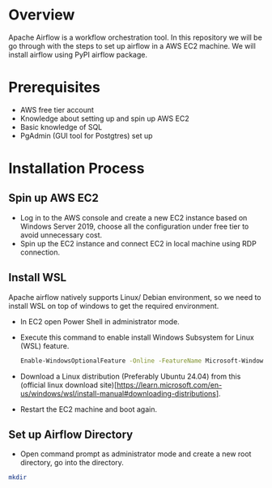 # Overview
Apache Airflow is a workflow orchestration tool. In this repository we will be go through with the steps to set up airflow in a AWS EC2 machine. We will install airflow using PyPI airflow package.

# Prerequisites
- AWS free tier account
- Knowledge about setting up and spin up AWS EC2
- Basic knowledge of SQL
- PgAdmin (GUI tool for Postgtres) set up

# Installation Process
## Spin up AWS EC2
- Log in to the AWS console and create a new EC2 instance based on Windows Server 2019, choose all the configuration under free tier to avoid unnecessary cost.
- Spin up the EC2 instance and connect EC2 in local machine using RDP connection.
## Install WSL
Apache airflow natively supports Linux/ Debian environment, so we need to install WSL on top of windows to get the required environment.
- In EC2 open Power Shell in administrator mode.
- Execute this command to enable install Windows Subsystem for Linux (WSL) feature.
  
  ```bash
  Enable-WindowsOptionalFeature -Online -FeatureName Microsoft-Windows-Subsystem-Linux
- Download a Linux distribution (Preferably Ubuntu 24.04) from this (official linux download site)[https://learn.microsoft.com/en-us/windows/wsl/install-manual#downloading-distributions].
- Restart the EC2 machine and boot again.
## Set up Airflow Directory
- Open command prompt as administrator mode and create a new root directory, go into the directory.

```bash
mkdir 
